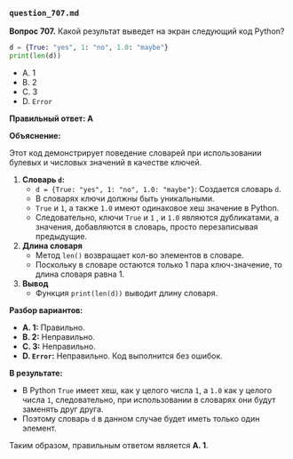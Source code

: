 ### `question_707.md`

**Вопрос 707.** Какой результат выведет на экран следующий код Python?

```python
d = {True: "yes", 1: "no", 1.0: "maybe"}
print(len(d))
```

-   A. 1
-   B. 2
-   C. 3
-   D. `Error`

**Правильный ответ: A**

**Объяснение:**

Этот код демонстрирует поведение словарей при использовании булевых и числовых значений в качестве ключей.

1.  **Словарь `d`:**
    *   `d = {True: "yes", 1: "no", 1.0: "maybe"}`: Создается словарь `d`.
    *  В словарях ключи должны быть уникальными.
    *   `True` и `1`, а также `1.0` имеют одинаковое хеш значение в Python.
    *   Следовательно,   ключи `True` и `1` , и `1.0`  являются дубликатами, а значения, добавляются в словарь, просто перезаписывая предыдущие.
2. **Длина словаря**
   *  Метод `len()`  возвращает кол-во элементов в словаре.
   *  Поскольку в словаре остаются только 1 пара ключ-значение, то  длина словаря равна 1.
3. **Вывод**
   *   Функция  `print(len(d))` выводит длину словаря.

**Разбор вариантов:**
*   **A. 1:** Правильно.
*   **B. 2:** Неправильно.
*  **C. 3:** Неправильно.
*   **D. `Error`:** Неправильно. Код выполнится без ошибок.

**В результате:**
*   В Python `True` имеет хеш, как у целого числа `1`, а `1.0` как у целого числа  `1`,  следовательно, при использовании в словарях они будут заменять друг друга.
*  Поэтому словарь `d` в данном случае будет иметь только один элемент.

Таким образом, правильным ответом является **A. 1**.
